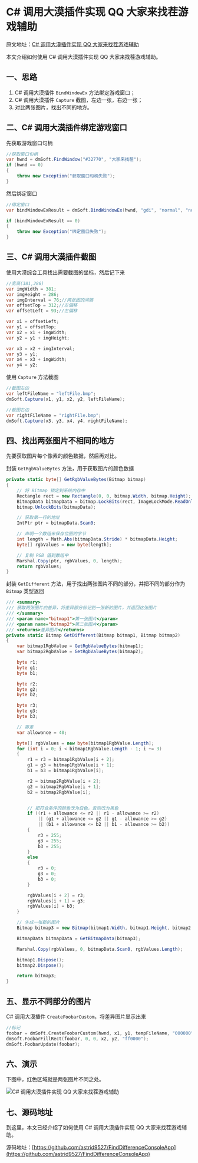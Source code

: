 # C# 调用大漠插件实现 QQ 大家来找茬游戏辅助

原文地址：[C# 调用大漠插件实现 QQ 大家来找茬游戏辅助](https://www.developerastrid.com/computer-vision/csharp-dm-find-fault/)

本文介绍如何使用 C# 调用大漠插件实现 QQ 大家来找茬游戏辅助。

## 一、思路

1. C# 调用大漠插件 `BindWindowEx` 方法绑定游戏窗口；
2. C# 调用大漠插件 `Capture` 截图，左边一张，右边一张；
3. 对比两张图片，找出不同的地方。

## 二、C# 调用大漠插件绑定游戏窗口

先获取游戏窗口句柄

```csharp
//获取窗口句柄
var hwnd = dmSoft.FindWindow("#32770", "大家来找茬");
if (hwnd == 0)
{
    throw new Exception("获取窗口句柄失败");
}
```

然后绑定窗口

```csharp
//绑定窗口
var bindWindowExResult = dmSoft.BindWindowEx(hwnd, "gdi", "normal", "normal", "", 0);

if (bindWindowExResult == 0)
{
    throw new Exception("绑定窗口失败");
}
```

## 三、C# 调用大漠插件截图

使用大漠综合工具找出需要截图的坐标，然后记下来

```csharp
//宽高(381,286)
var imgWidth = 381;
var imgHeight = 286;
var imgInterval = 76;//两张图的间隔
var offsetTop = 312;//左偏移
var offsetLeft = 93;//左偏移

var x1 = offsetLeft;
var y1 = offsetTop;
var x2 = x1 + imgWidth;
var y2 = y1 + imgHeight;

var x3 = x2 + imgInterval;
var y3 = y1;
var x4 = x3 + imgWidth;
var y4 = y2;
```

使用 `Capture` 方法截图

```csharp
//截图左边
var leftFileName = "leftFile.bmp";
dmSoft.Capture(x1, y1, x2, y2, leftFileName);

//截图右边
var rightFileName = "rightFile.bmp";
dmSoft.Capture(x3, y3, x4, y4, rightFileName);
```

## 四、找出两张图片不相同的地方

先要获取图片每个像素的颜色数据，然后再对比。

封装 `GetRgbValueBytes` 方法，用于获取图片的颜色数据

```csharp
private static byte[] GetRgbValueBytes(Bitmap bitmap)
{
    // 将 Bitmap 锁定到系统内存中
    Rectangle rect = new Rectangle(0, 0, bitmap.Width, bitmap.Height);
    BitmapData bitmapData = bitmap.LockBits(rect, ImageLockMode.ReadOnly, bitmap.PixelFormat);
    bitmap.UnlockBits(bitmapData);

    // 获取第一行的地址
    IntPtr ptr = bitmapData.Scan0;

    // 声明一个数组来保存位图的字节
    int length = Math.Abs(bitmapData.Stride) * bitmapData.Height;
    byte[] rgbValues = new byte[length];

    // 复制 RGB 值到数组中
    Marshal.Copy(ptr, rgbValues, 0, length);
    return rgbValues;
}
```

封装 `GetDifferent` 方法，用于找出两张图片不同的部分，并把不同的部分作为 `Bitmap` 类型返回

```csharp
/// <summary>
/// 获取两张图片的差异，将差异部分标记到一张新的图片，并返回这张图片
/// </summary>
/// <param name="bitmap1">第一张图片</param>
/// <param name="bitmap2">第二张图片</param>
/// <returns>差异图片</returns>
private static Bitmap GetDifferent(Bitmap bitmap1, Bitmap bitmap2)
{
    var bitmap1RgbValue = GetRgbValueBytes(bitmap1);
    var bitmap2RgbValue = GetRgbValueBytes(bitmap2);

    byte r1;
    byte g1;
    byte b1;

    byte r2;
    byte g2;
    byte b2;

    byte r3;
    byte g3;
    byte b3;

    // 容差
    var allowance = 40;

    byte[] rgbValues = new byte[bitmap1RgbValue.Length];
    for (int i = 0; i < bitmap1RgbValue.Length - 1; i += 3)
    {
        r1 = r3 = bitmap1RgbValue[i + 2];
        g1 = g3 = bitmap1RgbValue[i + 1];
        b1 = b3 = bitmap1RgbValue[i];

        r2 = bitmap2RgbValue[i + 2];
        g2 = bitmap2RgbValue[i + 1];
        b2 = bitmap2RgbValue[i];


        // 把符合条件的颜色改为白色，否则改为黑色
        if ((r1 + allowance <= r2 || r1 - allowance >= r2)
            || (g1 + allowance <= g2 || g1 - allowance >= g2)
            || (b1 + allowance <= b2 || b1 - allowance >= b2))
        {
            r3 = 255;
            g3 = 255;
            b3 = 255;
        }
        else
        {
            r3 = 0;
            g3 = 0;
            b3 = 0;
        }

        rgbValues[i + 2] = r3;
        rgbValues[i + 1] = g3;
        rgbValues[i] = b3;
    }

    // 生成一张新的图片
    Bitmap bitmap3 = new Bitmap(bitmap1.Width, bitmap1.Height, bitmap2.PixelFormat);

    BitmapData bitmapData = GetBitmapData(bitmap3);

    Marshal.Copy(rgbValues, 0, bitmapData.Scan0, rgbValues.Length);

    bitmap1.Dispose();
    bitmap2.Dispose();

    return bitmap3;
}
```

## 五、显示不同部分的图片

C# 调用大漠插件 `CreateFoobarCustom`，将差异图片显示出来

```c
//标记
foobar = dmSoft.CreateFoobarCustom(hwnd, x1, y1, tempFileName, "000000", 1.0);
dmSoft.FoobarFillRect(foobar, 0, 0, x2, y2, "ff0000");
dmSoft.FoobarUpdate(foobar);
```

## 六、演示

下图中，红色区域就是两张图片不同之处。

![C# 调用大漠插件实现 QQ 大家来找茬游戏辅助](https://cdn.developerastrid.com/img/202112131615353.png)

## 七、源码地址

到这里，本文已经介绍了如何使用 C# 调用大漠插件实现 QQ 大家来找茬游戏辅助。

源码地址：[https://github.com/astrid9527/FindDifferenceConsoleApp](https://github.com/astrid9527/FindDifferenceConsoleApp)
